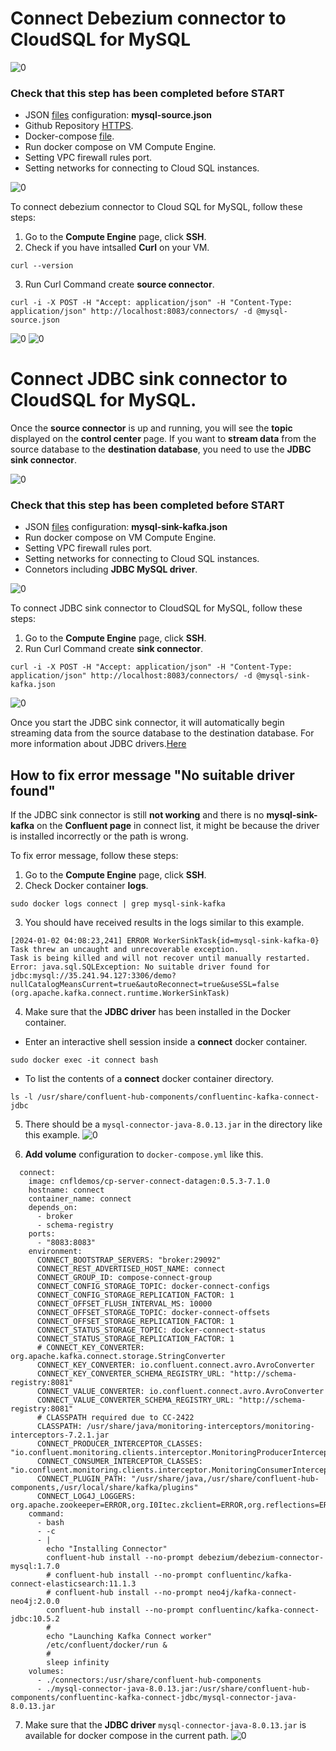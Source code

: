 # Connect Debezium connector to CloudSQL for MySQL

![0](/images/13.png)

### Check that this step has been completed before START
- JSON [files](https://github.com/thunchanokbow/Cinema-Data-Streaming-with-Kafka/blob/main/mysql-source.json) configuration: **mysql-source.json**   
- Github Repository [HTTPS](https://github.com/thunchanokbow/Cinema-Data-Streaming-with-Kafka.git).
- Docker-compose [file](https://github.com/thunchanokbow/Cinema-Data-Streaming-with-Kafka/blob/kafka/docker-compose.yml).
- Run docker compose on VM Compute Engine.
- Setting VPC firewall rules port.
- Setting networks for connecting to Cloud SQL instances.
  
![0](/images/11.png)

To connect debezium connector to Cloud SQL for MySQL, follow these steps: 
1. Go to the **Compute Engine** page, click **SSH**.
2. Check if you have intsalled **Curl** on your VM.
```
curl --version
```
3. Run Curl Command create **source connector**.
```
curl -i -X POST -H "Accept: application/json" -H "Content-Type: application/json" http://localhost:8083/connectors/ -d @mysql-source.json
```
![0](/images/14.png)
![0](/images/15.png)

# Connect JDBC sink connector to CloudSQL for MySQL.
Once the **source connector** is up and running, you will see the **topic** displayed on the **control center** page. If you want to **stream data** from the source database to the **destination database**, you need to use the **JDBC sink connector**.

![0](/images/16.png)

### Check that this step has been completed before START
- JSON [files](https://github.com/thunchanokbow/Cinema-Data-Streaming-with-Kafka/blob/main/mysql-sink-kafka.json) configuration: **mysql-sink-kafka.json**
- Run docker compose on VM Compute Engine.
- Setting VPC firewall rules port.
- Setting networks for connecting to Cloud SQL instances.
- Connetors including **JDBC MySQL driver**.

![0](/images/17.png)

To connect JDBC sink connector to CloudSQL for MySQL, follow these steps:
1. Go to the **Compute Engine** page, click **SSH**.
2. Run Curl Command create **sink connector**.
```
curl -i -X POST -H "Accept: application/json" -H "Content-Type: application/json" http://localhost:8083/connectors/ -d @mysql-sink-kafka.json
```
![0](/images/18.png)

Once you start the JDBC sink connector, it will automatically begin streaming data from the source database to the destination database.
For more information about JDBC drivers.[Here](https://docs.confluent.io/kafka-connectors/jdbc/current/jdbc-drivers.html)<br>


## How to fix error message "No suitable driver found"

If the JDBC sink connector is still **not working** and there is no **mysql-sink-kafka** on the **Confluent page** in connect list, it might be because the driver is installed incorrectly or the path is wrong.

To fix error message, follow these steps:
1. Go to the **Compute Engine** page, click **SSH**.
2. Check Docker container **logs**.
```
sudo docker logs connect | grep mysql-sink-kafka
```
3. You should have received results in the logs similar to this example.
```
[2024-01-02 04:08:23,241] ERROR WorkerSinkTask{id=mysql-sink-kafka-0}
Task threw an uncaught and unrecoverable exception.
Task is being killed and will not recover until manually restarted.
Error: java.sql.SQLException: No suitable driver found for
jdbc:mysql://35.241.94.127:3306/demo?nullCatalogMeansCurrent=true&autoReconnect=true&useSSL=false
(org.apache.kafka.connect.runtime.WorkerSinkTask)
```
4. Make sure that the **JDBC driver** has been installed in the Docker container.
- Enter an interactive shell session inside a **connect** docker container. 
```
sudo docker exec -it connect bash  
```
- To list the contents of a **connect** docker container directory.
```
ls -l /usr/share/confluent-hub-components/confluentinc-kafka-connect-jdbc
```
5. There should be a `mysql-connector-java-8.0.13.jar` in the directory like this example.
![0](/images/19.png)

6. **Add volume** configuration to `docker-compose.yml` like this.
```
  connect:
    image: cnfldemos/cp-server-connect-datagen:0.5.3-7.1.0
    hostname: connect
    container_name: connect
    depends_on:
      - broker
      - schema-registry
    ports:
      - "8083:8083"
    environment:
      CONNECT_BOOTSTRAP_SERVERS: "broker:29092"
      CONNECT_REST_ADVERTISED_HOST_NAME: connect
      CONNECT_GROUP_ID: compose-connect-group
      CONNECT_CONFIG_STORAGE_TOPIC: docker-connect-configs
      CONNECT_CONFIG_STORAGE_REPLICATION_FACTOR: 1
      CONNECT_OFFSET_FLUSH_INTERVAL_MS: 10000
      CONNECT_OFFSET_STORAGE_TOPIC: docker-connect-offsets
      CONNECT_OFFSET_STORAGE_REPLICATION_FACTOR: 1
      CONNECT_STATUS_STORAGE_TOPIC: docker-connect-status
      CONNECT_STATUS_STORAGE_REPLICATION_FACTOR: 1
      # CONNECT_KEY_CONVERTER: org.apache.kafka.connect.storage.StringConverter
      CONNECT_KEY_CONVERTER: io.confluent.connect.avro.AvroConverter
      CONNECT_KEY_CONVERTER_SCHEMA_REGISTRY_URL: "http://schema-registry:8081"
      CONNECT_VALUE_CONVERTER: io.confluent.connect.avro.AvroConverter
      CONNECT_VALUE_CONVERTER_SCHEMA_REGISTRY_URL: "http://schema-registry:8081"
      # CLASSPATH required due to CC-2422
      CLASSPATH: /usr/share/java/monitoring-interceptors/monitoring-interceptors-7.2.1.jar
      CONNECT_PRODUCER_INTERCEPTOR_CLASSES: "io.confluent.monitoring.clients.interceptor.MonitoringProducerInterceptor"
      CONNECT_CONSUMER_INTERCEPTOR_CLASSES: "io.confluent.monitoring.clients.interceptor.MonitoringConsumerInterceptor"
      CONNECT_PLUGIN_PATH: "/usr/share/java,/usr/share/confluent-hub-components,/usr/local/share/kafka/plugins"
      CONNECT_LOG4J_LOGGERS: org.apache.zookeeper=ERROR,org.I0Itec.zkclient=ERROR,org.reflections=ERROR
    command:
      - bash
      - -c
      - |
        echo "Installing Connector"
        confluent-hub install --no-prompt debezium/debezium-connector-mysql:1.7.0
        # confluent-hub install --no-prompt confluentinc/kafka-connect-elasticsearch:11.1.3
        # confluent-hub install --no-prompt neo4j/kafka-connect-neo4j:2.0.0
        confluent-hub install --no-prompt confluentinc/kafka-connect-jdbc:10.5.2
        #
        echo "Launching Kafka Connect worker"
        /etc/confluent/docker/run &
        #
        sleep infinity
    volumes:
      - ./connectors:/usr/share/confluent-hub-components
      - ./mysql-connector-java-8.0.13.jar:/usr/share/confluent-hub-components/confluentinc-kafka-connect-jdbc/mysql-connector-java-8.0.13.jar

```
7. Make sure that the **JDBC driver** `mysql-connector-java-8.0.13.jar` is available for docker compose in the current path.
![0](/images/20.png)
